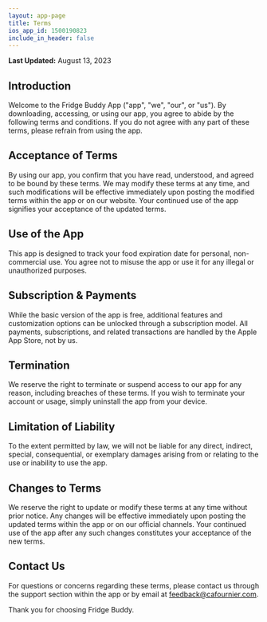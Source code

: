 ```yaml
---
layout: app-page
title: Terms
ios_app_id: 1500190823
include_in_header: false
---
```


**Last Updated:** August 13, 2023

## Introduction

Welcome to the Fridge Buddy App ("app", "we", "our", or "us"). By downloading, accessing, or using our app, you agree to abide by the following terms and conditions. If you do not agree with any part of these terms, please refrain from using the app.

## Acceptance of Terms

By using our app, you confirm that you have read, understood, and agreed to be bound by these terms. We may modify these terms at any time, and such modifications will be effective immediately upon posting the modified terms within the app or on our website. Your continued use of the app signifies your acceptance of the updated terms.

## Use of the App

This app is designed to track your food expiration date for personal, non-commercial use. You agree not to misuse the app or use it for any illegal or unauthorized purposes.

## Subscription & Payments

While the basic version of the app is free, additional features and customization options can be unlocked through a subscription model. All payments, subscriptions, and related transactions are handled by the Apple App Store, not by us. 

## Termination

We reserve the right to terminate or suspend access to our app for any reason, including breaches of these terms. If you wish to terminate your account or usage, simply uninstall the app from your device.

## Limitation of Liability

To the extent permitted by law, we will not be liable for any direct, indirect, special, consequential, or exemplary damages arising from or relating to the use or inability to use the app.

## Changes to Terms

We reserve the right to update or modify these terms at any time without prior notice. Any changes will be effective immediately upon posting the updated terms within the app or on our official channels. Your continued use of the app after any such changes constitutes your acceptance of the new terms.

## Contact Us

For questions or concerns regarding these terms, please contact us through the support section within the app or by email at [feedback@cafournier.com](mailto:feedback@cafournier.com).

Thank you for choosing Fridge Buddy.
